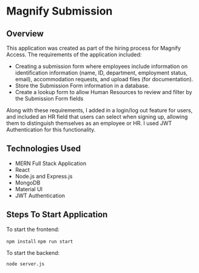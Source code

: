 # Magnify Submission

## Overview

This application was created as part of the hiring process for Magnify Access. The requirements of the application included:

 - Creating a submission form where employees include information on identification information (name, ID, department, employment status, email), accommodation requests, and upload files (for documentation). 
- Store the Submission Form information in a database.
- Create a lookup form to allow Human Resources to review and filter by the Submission Form fields

Along with these requirements, I added in a login/log out feature for users, and included an HR field that users can select when signing up, allowing them to distinguish themselves as an employee or HR. I used JWT Authentication for this functionality. 

## Technologies Used

- MERN Full Stack Application
- React
- Node.js and Express.js
- MongoDB 
- Material UI
- JWT Authentication 

## Steps To Start Application

To start the frontend: 

`npm install`
`npm run start`

To start the backend:

`node server.js`
